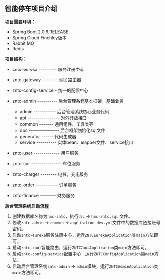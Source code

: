 ## 智能停车项目介绍

**项目需要环境：**

- Spring Boot 2.0.6.RELEASE
- Spring Cloud Finchley版本
- Rabbit MQ
- Redis



**项目结构：**

- zntc-eureka --------- 服务注册中心
- zntc-gateway -------- 网关路由器
- zntc-config-service - 统一的配置中心
- zntc-admin ---------- 后台管理系统基本框架，基础业务
    - admin ----------- 后台管理系统核心业务代码
    - api ---------------- 对外开放接口
    - common ------- 通用组件、工具类等
    - doc --------------- 后台框架初始化sql文件
    - generator ------ 代码生成器
    - service ---------- 实体bean、mapper文件、service接口

- zntc-user ------------- 用户服务
- zntc-car --------------- 车位服务
- zntc-charger -------- 电桩，充电服务
- zntc-order ----------- 订单服务
- zntc-finance -------- 财务服务



**后台管理系统启动流程**

1. 创建数据库名称为`hmc-zntc`，执行`doc` -> `hmc-zntc.sql` 文件。
2. 修改`zntc-admin` -> `common` -> `application-dev.yml`文件中的数据库链接账号密码。
3. 启动`zntc-eureka`服务注册中心，运行`ZNTCEurekaApplication`类`main`方法即可。
4. 启动`zntc-zuul`智能路由，运行`ZNTCZuulApplication`类`main`方法即可。
5. 启动`zntc-config-service`配置中心，运行`ZNTCConfigApplication`类`main`方法。
5. 启动后台管理系统`zntc-admin` -> `admin`模块，运行`ZNTCAdminApplication`类`main`方法即可。
